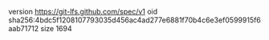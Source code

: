 version https://git-lfs.github.com/spec/v1
oid sha256:4bdc5f1208107793035d456ac4ad277e6881f70b4c6e3ef0599915f6aab71712
size 1694
